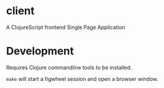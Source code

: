# client

A ClojureScript frontend Single Page Application

# Development

Requires Clojure commandline tools to be installed.

`make` will start a figwheel session and open a browser window.



